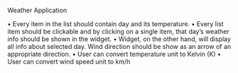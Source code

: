 Weather Application

• Every item in the list should contain day and its temperature.
• Every list item should be clickable and by clicking on a single item, that day’s weather info should be shown in the widget.
• Widget, on the other hand, will display all info about selected day. Wind direction should be show as an arrow of an appropriate direction.
• User can convert temperature unit to Kelvin (K)
• User can convert wind speed unit to km/h
